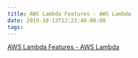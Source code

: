 ```yaml
---
title: AWS Lambda Features - AWS Lambda
date: 2019-10-13T12:23:40-00:00
tags:
---
```


[AWS Lambda Features - AWS Lambda](https://docs.aws.amazon.com/lambda/latest/dg/gettingstarted-features.html)
